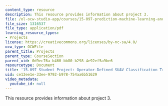 ```yaml
---
content_type: resource
description: This resource provides information about project 3.
file: /ol-ocw-studio-app/courses/15-097-prediction-machine-learning-and-statistics-spring-2012/ce13ee1e33ee9792b978754aa6b51629_MIT15_097S12_proj3.pdf
file_size: 1316537
file_type: application/pdf
learning_resource_types:
- Projects
license: https://creativecommons.org/licenses/by-nc-sa/4.0/
ocw_type: OCWFile
parent_title: Projects
parent_type: CourseSection
parent_uid: 0d9ec76a-b460-bb80-b298-4e92ef5a9be6
resourcetype: Document
title: '15.097 Student Project: Operator-Defined SUAV Classification Tree Algorithms'
uid: ce13ee1e-33ee-9792-b978-754aa6b51629
video_metadata:
  youtube_id: null
---
```

This resource provides information about project 3.